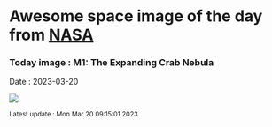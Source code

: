 
# Awesome space image of the day from [NASA](https://api.nasa.gov/)

### Today image : M1: The Expanding Crab Nebula
Date : 2023-03-20

![](https://www.youtube.com/embed/wfzz8FUD4TM?rel=0)

<small>Latest update : Mon Mar 20 09:15:01 2023</small>
        